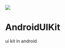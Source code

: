 [![](https://jitpack.io/v/CharlotteUMR/AndroidUIKit.svg)](https://jitpack.io/#CharlotteUMR/AndroidUIKit)
# AndroidUIKit
ui kit in android
